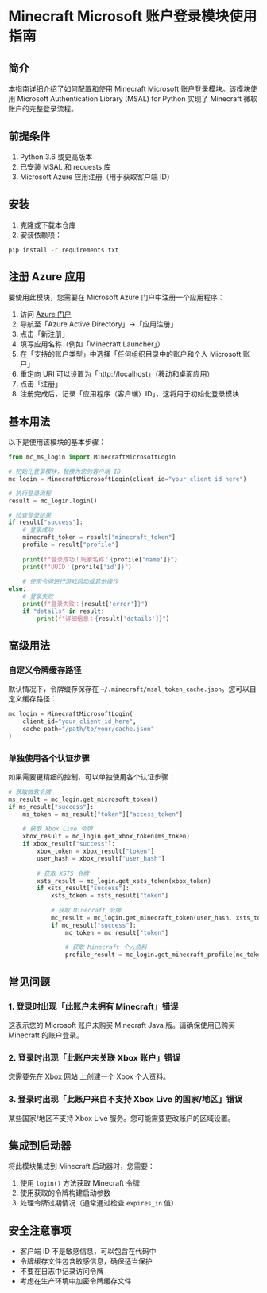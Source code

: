 # Minecraft Microsoft 账户登录模块使用指南

## 简介

本指南详细介绍了如何配置和使用 Minecraft Microsoft 账户登录模块。该模块使用 Microsoft Authentication Library (MSAL) for Python 实现了 Minecraft 微软账户的完整登录流程。

## 前提条件

1. Python 3.6 或更高版本
2. 已安装 MSAL 和 requests 库
3. Microsoft Azure 应用注册（用于获取客户端 ID）

## 安装

1. 克隆或下载本仓库
2. 安装依赖项：

```bash
pip install -r requirements.txt
```

## 注册 Azure 应用

要使用此模块，您需要在 Microsoft Azure 门户中注册一个应用程序：

1. 访问 [Azure 门户](https://portal.azure.com/)
2. 导航至「Azure Active Directory」→「应用注册」
3. 点击「新注册」
4. 填写应用名称（例如「Minecraft Launcher」）
5. 在「支持的账户类型」中选择「任何组织目录中的账户和个人 Microsoft 账户」
6. 重定向 URI 可以设置为「http://localhost」（移动和桌面应用）
7. 点击「注册」
8. 注册完成后，记录「应用程序（客户端）ID」，这将用于初始化登录模块

## 基本用法

以下是使用该模块的基本步骤：

```python
from mc_ms_login import MinecraftMicrosoftLogin

# 初始化登录模块，替换为您的客户端 ID
mc_login = MinecraftMicrosoftLogin(client_id="your_client_id_here")

# 执行登录流程
result = mc_login.login()

# 检查登录结果
if result["success"]:
    # 登录成功
    minecraft_token = result["minecraft_token"]
    profile = result["profile"]
    
    print(f"登录成功！玩家名称：{profile['name']}")
    print(f"UUID：{profile['id']}")
    
    # 使用令牌进行游戏启动或其他操作
else:
    # 登录失败
    print(f"登录失败：{result['error']}")
    if "details" in result:
        print(f"详细信息：{result['details']}")
```

## 高级用法

### 自定义令牌缓存路径

默认情况下，令牌缓存保存在 `~/.minecraft/msal_token_cache.json`。您可以自定义缓存路径：

```python
mc_login = MinecraftMicrosoftLogin(
    client_id="your_client_id_here",
    cache_path="/path/to/your/cache.json"
)
```

### 单独使用各个认证步骤

如果需要更精细的控制，可以单独使用各个认证步骤：

```python
# 获取微软令牌
ms_result = mc_login.get_microsoft_token()
if ms_result["success"]:
    ms_token = ms_result["token"]["access_token"]
    
    # 获取 Xbox Live 令牌
    xbox_result = mc_login.get_xbox_token(ms_token)
    if xbox_result["success"]:
        xbox_token = xbox_result["token"]
        user_hash = xbox_result["user_hash"]
        
        # 获取 XSTS 令牌
        xsts_result = mc_login.get_xsts_token(xbox_token)
        if xsts_result["success"]:
            xsts_token = xsts_result["token"]
            
            # 获取 Minecraft 令牌
            mc_result = mc_login.get_minecraft_token(user_hash, xsts_token)
            if mc_result["success"]:
                mc_token = mc_result["token"]
                
                # 获取 Minecraft 个人资料
                profile_result = mc_login.get_minecraft_profile(mc_token)
```

## 常见问题

### 1. 登录时出现「此账户未拥有 Minecraft」错误

这表示您的 Microsoft 账户未购买 Minecraft Java 版。请确保使用已购买 Minecraft 的账户登录。

### 2. 登录时出现「此账户未关联 Xbox 账户」错误

您需要先在 [Xbox 网站](https://www.xbox.com/) 上创建一个 Xbox 个人资料。

### 3. 登录时出现「此账户来自不支持 Xbox Live 的国家/地区」错误

某些国家/地区不支持 Xbox Live 服务。您可能需要更改账户的区域设置。

## 集成到启动器

将此模块集成到 Minecraft 启动器时，您需要：

1. 使用 `login()` 方法获取 Minecraft 令牌
2. 使用获取的令牌构建启动参数
3. 处理令牌过期情况（通常通过检查 `expires_in` 值）

## 安全注意事项

- 客户端 ID 不是敏感信息，可以包含在代码中
- 令牌缓存文件包含敏感信息，确保适当保护
- 不要在日志中记录访问令牌
- 考虑在生产环境中加密令牌缓存文件